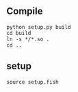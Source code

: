 ## Compile
```
python setup.py build
cd build
ln -s */*.so .
cd ..
```

## setup
```
source setup.fish
```
